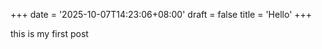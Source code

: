 +++
date = '2025-10-07T14:23:06+08:00'
draft = false
title = 'Hello'
+++

<!-- @format -->

this is my first post
